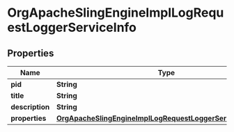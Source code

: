 
# OrgApacheSlingEngineImplLogRequestLoggerServiceInfo

## Properties
Name | Type | Description | Notes
------------ | ------------- | ------------- | -------------
**pid** | **String** |  |  [optional]
**title** | **String** |  |  [optional]
**description** | **String** |  |  [optional]
**properties** | [**OrgApacheSlingEngineImplLogRequestLoggerServiceProperties**](OrgApacheSlingEngineImplLogRequestLoggerServiceProperties.md) |  |  [optional]



